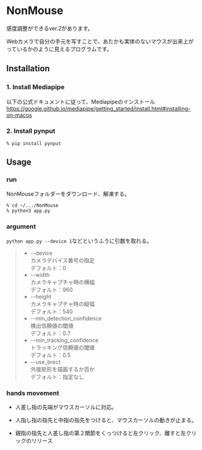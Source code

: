 # NonMouse
感度調整ができるver.2があります。  

Webカメラで自分の手元を写すことで、あたかも実体のないマウスが出来上がっているかのように見えるプログラムです。  


## Installation
### 1. Install Mediapipe　　
以下の公式ドキュメントに従って、Mediapipeのインストール
https://google.github.io/mediapipe/getting_started/install.html#installing-on-macos

### 2. Install pynput
```sh:Install
% pip install pynput  
```

## Usage
### run
NonMouseフォルダーをダウンロード、解凍する。
```sh
% cd ~/.../NonMouse
% python3 app.py
```
### argument
`python app.py --device 1`などというふうに引数を取れる。 
> * --device  
カメラデバイス番号の指定  
デフォルト：0  
>* --width  
カメラキャプチャ時の横幅  
デフォルト：960  
>* --height  
カメラキャプチャ時の縦幅  
デフォルト：540  
>* --min_detection_confidence  
検出信頼値の閾値  
デフォルト：0.7  
>* --min_tracking_confidence  
トラッキング信頼値の閾値  
デフォルト：0.5  
>* --use_brect  
外接矩形を描画するか否か  
デフォルト：指定なし  

### hands movement
* 人差し指の先端がマウスカーソルに対応。

* 人指し指の指先と中指の指先をつけると、マウスカーソルの動きが止まる。

* 親指の指先と人差し指の第２関節をくっつけると左クリック、離すと左クリックのリリース
